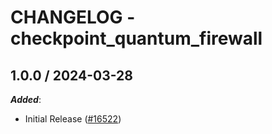 # CHANGELOG - checkpoint_quantum_firewall

<!-- towncrier release notes start -->

## 1.0.0 / 2024-03-28

***Added***:

* Initial Release ([#16522](https://github.com/DataDog/integrations-core/pull/16522))